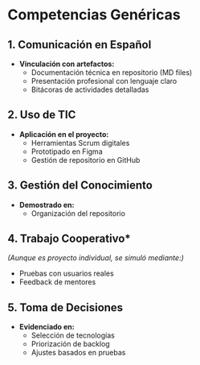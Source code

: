 # Competencias Genéricas

## 1. Comunicación en Español
- **Vinculación con artefactos:**
  - Documentación técnica en repositorio (MD files)
  - Presentación profesional con lenguaje claro
  - Bitácoras de actividades detalladas


## 2. Uso de TIC
- **Aplicación en el proyecto:**
  - Herramientas Scrum digitales
  - Prototipado en Figma
  - Gestión de repositorio en GitHub


## 3. Gestión del Conocimiento
- **Demostrado en:**
  - Organización del repositorio


## 4. Trabajo Cooperativo*
*(Aunque es proyecto individual, se simuló mediante:)*
- Pruebas con usuarios reales
- Feedback de mentores

## 5. Toma de Decisiones
- **Evidenciado en:**
  - Selección de tecnologías
  - Priorización de backlog
  - Ajustes basados en pruebas
